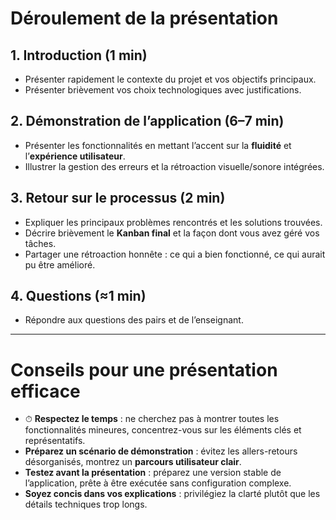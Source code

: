 # Déroulement de la présentation

## 1. Introduction (1 min)
- Présenter rapidement le contexte du projet et vos objectifs principaux.  
- Présenter brièvement vos choix technologiques avec justifications.  

## 2. Démonstration de l’application (6–7 min)
- Présenter les fonctionnalités en mettant l’accent sur la **fluidité** et l’**expérience utilisateur**.  
- Illustrer la gestion des erreurs et la rétroaction visuelle/sonore intégrées.  

## 3. Retour sur le processus (2 min)
- Expliquer les principaux problèmes rencontrés et les solutions trouvées.  
- Décrire brièvement le **Kanban final** et la façon dont vous avez géré vos tâches.  
- Partager une rétroaction honnête : ce qui a bien fonctionné, ce qui aurait pu être amélioré.  

## 4. Questions (≈1 min)
- Répondre aux questions des pairs et de l’enseignant.  

---

# Conseils pour une présentation efficace
- ⏱ **Respectez le temps** : ne cherchez pas à montrer toutes les fonctionnalités mineures, concentrez-vous sur les éléments clés et représentatifs.  
- **Préparez un scénario de démonstration** : évitez les allers-retours désorganisés, montrez un **parcours utilisateur clair**.  
- **Testez avant la présentation** : préparez une version stable de l’application, prête à être exécutée sans configuration complexe.  
- **Soyez concis dans vos explications** : privilégiez la clarté plutôt que les détails techniques trop longs.  
